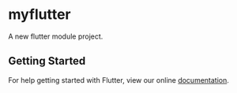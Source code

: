 # myflutter

A new flutter module project.

## Getting Started

For help getting started with Flutter, view our online
[documentation](https://flutter.dev/).
